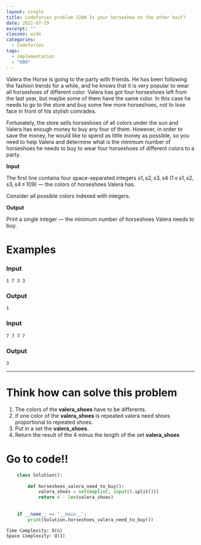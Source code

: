 ```yaml
---
layout: single
title: Codeforces problem 228A Is your horseshoe on the other hoof?
date: 2022-07-29
excerpt: ""
classes: wide
categories:
  - Codeforces
tags:
  - implementation
  - "800"
---
```


Valera the Horse is going to the party with friends. He has been following the fashion trends for a while, and he knows that it is very popular to wear all horseshoes of different color. Valera has got four horseshoes left from the last year, but maybe some of them have the same color. In this case he needs to go to the store and buy some few more horseshoes, not to lose face in front of his stylish comrades.

Fortunately, the store sells horseshoes of all colors under the sun and Valera has enough money to buy any four of them. However, in order to save the money, he would like to spend as little money as possible, so you need to help Valera and determine what is the minimum number of horseshoes he needs to buy to wear four horseshoes of different colors to a party.

**Input**

The first line contains four space-separated integers s1, s2, s3, s4 (1 ≤ s1, s2, s3, s4 ≤ 109) — the colors of horseshoes Valera has.

Consider all possible colors indexed with integers.

**Output**

Print a single integer — the minimum number of horseshoes Valera needs to buy.


# Examples

### **Input**
```
1 7 3 3
```
### **Output**
```
1
```
### **Input**
```
7 7 7 7
```
### **Output**
```
3
```

---

# Think how can solve this problem
1. The colors of the **valera_shoes** have to be differents.
2. if one color of the **valera_shoes** is repeated valera need shoes proportional to repeated shoes.
3. Put in a set the **valera_shoes**.
4. Return the result of the 4 minus the length of the set **valera_shoes**

    
# Go to code!!

```python
    class Solution():
     
        def horseshoes_valera_need_to_buy():
            valera_shoes = set(map(int, input().split()))
            return 4 - len(valera_shoes)
     
     
    if __name__ == '__main__':
        print(Solution.horseshoes_valera_need_to_buy())
```
```
Time Complexity: O(n)
Space Complexity: O(1)
```
